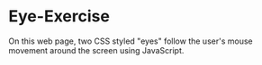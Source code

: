 # Eye-Exercise
On this web page, two CSS styled "eyes" follow the user's mouse movement around the screen using JavaScript.
